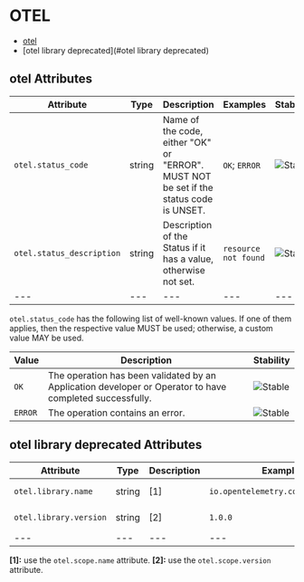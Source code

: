 
<!--- Hugo front matter used to generate the website version of this page:
--->

# OTEL

- [otel](#otel)
- [otel library deprecated](#otel library deprecated)


## otel Attributes

| Attribute  | Type | Description  | Examples  | Stability |
|---|---|---|---|---|
| `otel.status_code` | string | Name of the code, either "OK" or "ERROR". MUST NOT be set if the status code is UNSET.  | `OK`; `ERROR` | ![Stable](https://img.shields.io/badge/-stable-lightgreen) |
| `otel.status_description` | string | Description of the Status if it has a value, otherwise not set.  | `resource not found` | ![Stable](https://img.shields.io/badge/-stable-lightgreen) |
|---|---|---|---|---|


`otel.status_code` has the following list of well-known values. If one of them applies, then the respective value MUST be used; otherwise, a custom value MAY be used.

| Value  | Description | Stability |
|---|---|---|
| `OK` | The operation has been validated by an Application developer or Operator to have completed successfully. | ![Stable](https://img.shields.io/badge/-stable-lightgreen) |
| `ERROR` | The operation contains an error. | ![Stable](https://img.shields.io/badge/-stable-lightgreen) |


## otel library deprecated Attributes

| Attribute  | Type | Description  | Examples  | Stability |
|---|---|---|---|---|
| `otel.library.name` | string |  [1] | `io.opentelemetry.contrib.mongodb` | ![Deprecated](https://img.shields.io/badge/-deprecated-red) |
| `otel.library.version` | string |  [2] | `1.0.0` | ![Deprecated](https://img.shields.io/badge/-deprecated-red) |
|---|---|---|---|---|

**[1]:** use the `otel.scope.name` attribute.
**[2]:** use the `otel.scope.version` attribute.


